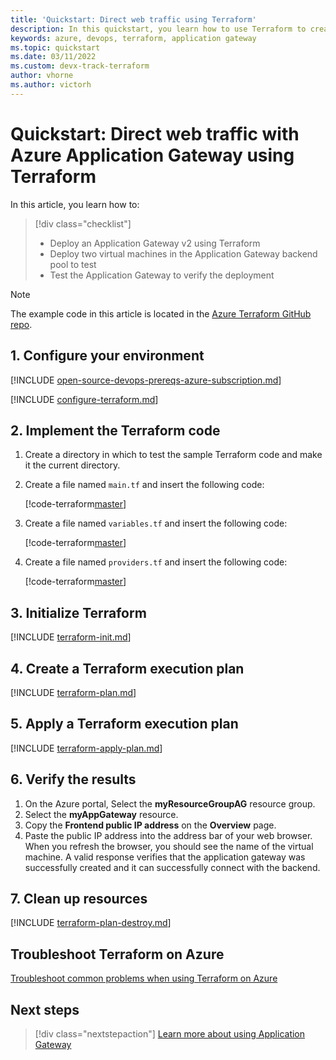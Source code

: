 ```yaml
---
title: 'Quickstart: Direct web traffic using Terraform'
description: In this quickstart, you learn how to use Terraform to create an Azure Application Gateway that directs web traffic to virtual machines in a backend pool.
keywords: azure, devops, terraform, application gateway
ms.topic: quickstart
ms.date: 03/11/2022
ms.custom: devx-track-terraform
author: vhorne
ms.author: victorh
---
```


# Quickstart: Direct web traffic with Azure Application Gateway using Terraform

In this article, you learn how to:

> [!div class="checklist"]
> * Deploy an Application Gateway v2 using Terraform
> * Deploy two virtual machines in the Application Gateway backend pool to test
> * Test the Application Gateway to verify the deployment

> [!NOTE]
> The example code in this article is located in the [Azure Terraform GitHub repo](https://github.com/Azure/terraform/tree/master/quickstart/101-application-gateway).

## 1. Configure your environment

[!INCLUDE [open-source-devops-prereqs-azure-subscription.md](../includes/open-source-devops-prereqs-azure-subscription.md)]

[!INCLUDE [configure-terraform.md](includes/configure-terraform.md)]

## 2. Implement the Terraform code

1. Create a directory in which to test the sample Terraform code and make it the current directory.

1. Create a file named `main.tf` and insert the following code:

    [!code-terraform[master](../../terraform_samples/quickstart/101-application-gateway/main.tf)]

1. Create a file named `variables.tf` and insert the following code:

    [!code-terraform[master](../../terraform_samples/quickstart/101-application-gateway/variables.tf)]
1. Create a file named `providers.tf` and insert the following code:

    [!code-terraform[master](../../terraform_samples/quickstart/101-application-gateway/providers.tf)]

## 3. Initialize Terraform

[!INCLUDE [terraform-init.md](includes/terraform-init.md)]

## 4. Create a Terraform execution plan

[!INCLUDE [terraform-plan.md](includes/terraform-plan.md)]

## 5. Apply a Terraform execution plan

[!INCLUDE [terraform-apply-plan.md](includes/terraform-apply-plan.md)]

## 6. Verify the results

1. On the Azure portal, Select the **myResourceGroupAG** resource group.
1. Select the **myAppGateway** resource.
1. Copy the **Frontend public IP address** on the **Overview** page.
1. Paste the public IP address into the address bar of your web browser. When you refresh the browser, you should see the name of the virtual machine. A valid response verifies that the application gateway was successfully created and it can successfully connect with the backend.

## 7. Clean up resources

[!INCLUDE [terraform-plan-destroy.md](includes/terraform-plan-destroy.md)]

## Troubleshoot Terraform on Azure

[Troubleshoot common problems when using Terraform on Azure](troubleshoot.md)

## Next steps

> [!div class="nextstepaction"]
> [Learn more about using Application Gateway](/azure/application-gateway/overview)